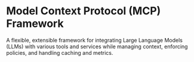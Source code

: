 # Model Context Protocol (MCP) Framework

A flexible, extensible framework for integrating Large Language Models (LLMs) with various tools and services while managing context, enforcing policies, and handling caching and metrics.